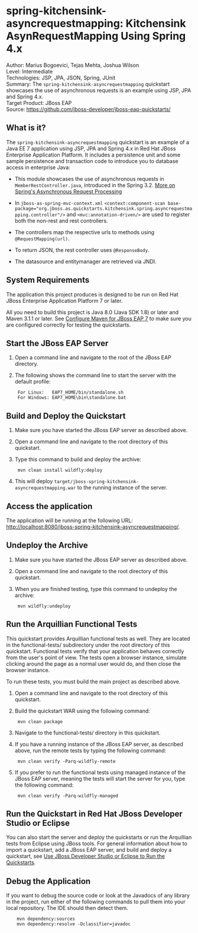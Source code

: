 spring-kitchensink-asyncrequestmapping: Kitchensink AsynRequestMapping Using Spring 4.x
===============================================================================================  
Author: Marius Bogoevici, Tejas Mehta, Joshua Wilson  
Level: Intermediate  
Technologies: JSP, JPA, JSON, Spring, JUnit  
Summary: The `spring-kitchensink-asyncrequestmapping` quickstart showcases the use of asynchronous requests is an example using JSP, JPA and Spring 4.x.  
Target Product: JBoss EAP  
Source: <https://github.com/jboss-developer/jboss-eap-quickstarts/>  

What is it?
-----------

The `spring-kitchensink-asyncrequestmapping` quickstart is an example of a Java EE 7 application using JSP, JPA and Spring 4.x in Red Hat JBoss Enterprise Application Platform. It includes a persistence unit and some sample persistence and transaction code to introduce you to database access in enterprise Java:

* This module showcases the use of asynchronous requests in `MemberRestController.java`, introduced in the Spring 3.2. 
[More on Spring's Asynchronous Request Processing](http://docs.spring.io/spring/docs/3.2.x/spring-framework-reference/html/mvc.html#mvc-ann-async)

* In `jboss-as-spring-mvc-context.xml` `<context:component-scan base-package="org.jboss.as.quickstarts.kitchensink.spring.asyncrequestmapping.controller"/>` 
and `<mvc:annotation-driven/>` are used to register both the non-rest and rest controllers.

* The controllers map the respective urls to methods using `@RequestMapping(url)`.

* To return JSON, the rest controller uses `@ResponseBody`.

* The datasource and entitymanager are retrieved via JNDI.


System Requirements
-------------------

The application this project produces is designed to be run on Red Hat JBoss Enterprise Application Platform 7 or later. 

All you need to build this project is Java 8.0 (Java SDK 1.8) or later and Maven 3.1.1 or later. See [Configure Maven for JBoss EAP 7](https://github.com/jboss-developer/jboss-developer-shared-resources/blob/master/guides/CONFIGURE_MAVEN_JBOSS_EAP7.md#configure-maven-to-build-and-deploy-the-quickstarts) to make sure you are configured correctly for testing the quickstarts.


Start the JBoss EAP Server
-------------------------

1. Open a command line and navigate to the root of the JBoss EAP directory.
2. The following shows the command line to start the server with the default profile:

        For Linux:   EAP7_HOME/bin/standalone.sh
        For Windows: EAP7_HOME\bin\standalone.bat

 
Build and Deploy the Quickstart
-------------------------

1. Make sure you have started the JBoss EAP server as described above.
2. Open a command line and navigate to the root directory of this quickstart.
3. Type this command to build and deploy the archive:

        mvn clean install wildfly:deploy

4. This will deploy `target/jboss-spring-kitchensink-asyncrequestmapping.war` to the running instance of the server.


Access the application
----------------------

The application will be running at the following URL: <http://localhost:8080/jboss-spring-kitchensink-asyncrequestmapping/>.


Undeploy the Archive
--------------------

1. Make sure you have started the JBoss EAP server as described above.
2. Open a command line and navigate to the root directory of this quickstart.
3. When you are finished testing, type this command to undeploy the archive:

        mvn wildfly:undeploy


Run the Arquillian Functional Tests
-----------------------------------

This quickstart provides Arquillian functional tests as well. They are located in the functional-tests/ subdirectory under 
the root directory of this quickstart. Functional tests verify that your application behaves correctly from the user's point 
of view. The tests open a browser instance, simulate clicking around the page as a normal user would do, and then close the browser instance.

To run these tests, you must build the main project as described above.

1. Open a command line and navigate to the root directory of this quickstart.
2. Build the quickstart WAR using the following command:

        mvn clean package

3. Navigate to the functional-tests/ directory in this quickstart.
4. If you have a running instance of the JBoss EAP server, as described above, run the remote tests by typing the following command:

        mvn clean verify -Parq-wildfly-remote

5. If you prefer to run the functional tests using managed instance of the JBoss EAP server, meaning the tests will start the 
server for you, type the following command:

        mvn clean verify -Parq-wildfly-managed


Run the Quickstart in Red Hat JBoss Developer Studio or Eclipse
-------------------------------------
You can also start the server and deploy the quickstarts or run the Arquillian tests from Eclipse using JBoss tools. For general information about how to import a quickstart, add a JBoss EAP server, and build and deploy a quickstart, see [Use JBoss Developer Studio or Eclipse to Run the Quickstarts](https://github.com/jboss-developer/jboss-developer-shared-resources/blob/master/guides/USE_JBDS.md#use-jboss-developer-studio-or-eclipse-to-run-the-quickstarts). 


Debug the Application
---------------------

If you want to debug the source code or look at the Javadocs of any library in the project, run either of the following 
commands to pull them into your local repository. The IDE should then detect them.

        mvn dependency:sources
        mvn dependency:resolve -Dclassifier=javadoc

